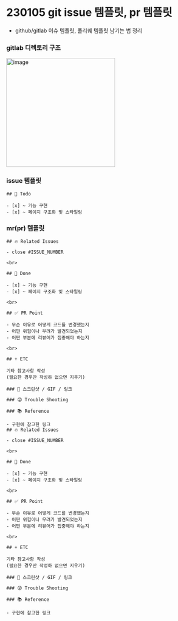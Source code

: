 # 230105 git issue 템플릿, pr 템플릿

- github/gitlab 이슈 템플릿, 풀리퀘 템플릿 남기는 법 정리

### gitlab 디렉토리 구조

<img width="286" alt="image" src="https://user-images.githubusercontent.com/61377122/210903658-57761420-ca14-4f02-a110-296ef213ea39.png">

### issue 템플릿

```
## 🥨 Todo

- [x] ~ 기능 구현
- [x] ~ 페이지 구조화 및 스타일링

```

### mr(pr) 템플릿

```
## 🔥 Related Issues

- close #ISSUE_NUMBER

<br>

## 🍔 Done

- [x] ~ 기능 구현
- [x] ~ 페이지 구조화 및 스타일링

<br>

## ✅ PR Point

- 무슨 이유로 어떻게 코드를 변경했는지
- 어떤 위험이나 우려가 발견되었는지
- 어떤 부분에 리뷰어가 집중해야 하는지

<br>

## + ETC

기타 참고사항 작성
(필요한 경우만 작성하 없으면 지우기)

### 👀 스크린샷 / GIF / 링크

### 😡 Trouble Shooting

### 📚 Reference

- 구현에 참고한 링크
## 🔥 Related Issues

- close #ISSUE_NUMBER

<br>

## 🍔 Done

- [x] ~ 기능 구현
- [x] ~ 페이지 구조화 및 스타일링

<br>

## ✅ PR Point

- 무슨 이유로 어떻게 코드를 변경했는지
- 어떤 위험이나 우려가 발견되었는지
- 어떤 부분에 리뷰어가 집중해야 하는지

<br>

## + ETC

기타 참고사항 작성
(필요한 경우만 작성하 없으면 지우기)

### 👀 스크린샷 / GIF / 링크

### 😡 Trouble Shooting

### 📚 Reference

- 구현에 참고한 링크

```
